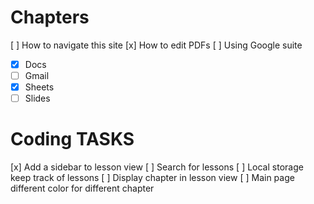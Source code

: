 # Chapters

[ ] How to navigate this site
[x] How to edit PDFs
[ ] Using Google suite

-   [x] Docs
-   [ ] Gmail
-   [x] Sheets
-   [ ] Slides

# Coding TASKS

[x] Add a sidebar to lesson view
[ ] Search for lessons
[ ] Local storage keep track of lessons
[ ] Display chapter in lesson view
[ ] Main page different color for different chapter
